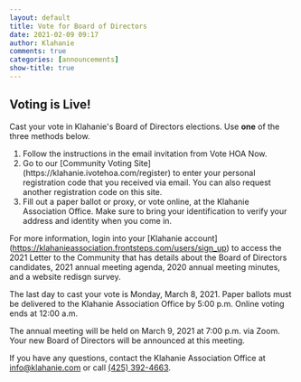 ```yaml
---
layout: default
title: Vote for Board of Directors
date: 2021-02-09 09:17
author: Klahanie
comments: true
categories: [announcements]
show-title: true
---
```

## Voting is Live!
Cast your vote in Klahanie's Board of Directors elections. Use <b>one</b> of the three methods below.
<ol>
<li>Follow the instructions in the email invitation from Vote HOA Now.</li>
<li>Go to our [Community Voting Site](https://klahanie.ivotehoa.com/register) to enter your personal registration code that you received via email. You can also request another registration code on this site.</li> 
<li>Fill out a paper ballot or proxy, or vote online, at the Klahanie Association Office. Make sure to bring your identification to verify your address and identity when you come in.</li>
</ol>

For more information, login into your [Klahanie account] (https://klahanieassociation.frontsteps.com/users/sign_up) to access the 2021 Letter to the Community that has details about the Board of Directors candidates, 2021 annual meeting agenda, 2020 annual meeting minutes, and a website redisgn survey.  

The last day to cast your vote is Monday, March 8, 2021. Paper ballots must be delivered to the Klahanie Association Office by 5:00 p.m. Online voting ends at 12:00 a.m.

The annual meeting will be held on March 9, 2021 at 7:00 p.m. via Zoom. Your new Board of Directors will be announced at this meeting.

If you have any questions, contact the Klahanie Association Office at [info@klahanie.com](mailto:info@klahanie.com) or call [(425) 392-4663](tel:425-392-4663). 
